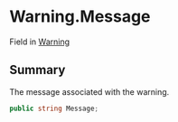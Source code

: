 # Warning.Message

Field in [Warning](api/csharp/yarn.compiler.indentawarelexer.warning.md)

## Summary


The message associated with the warning.


```csharp
public string Message;
```

